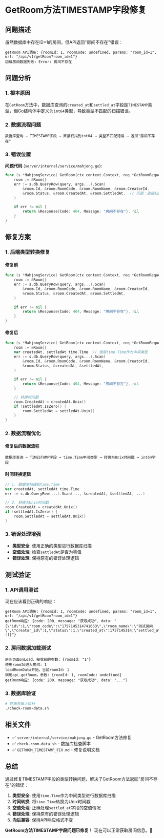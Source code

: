 # GetRoom方法TIMESTAMP字段修复

## 问题描述

虽然数据库中存在ID=1的房间，但API返回"房间不存在"错误：

```
getRoom API调用: {roomId: 1, roomCode: undefined, params: "room_id=1", url: "/api/v1/getRoom?room_id=1"}
加载房间数据失败: Error: 房间不存在
```

## 问题分析

### 1. 根本原因

在`GetRoom`方法中，数据库查询的`created_at`和`settled_at`字段是`TIMESTAMP`类型，但Go结构体中定义为`int64`类型，导致类型不匹配的扫描错误。

### 2. 数据流程问题

```
数据库查询 → TIMESTAMP字段 → 直接扫描到int64 → 类型不匹配错误 → 返回"房间不存在"
```

### 3. 错误位置

**问题代码** (`server/internal/service/mahjong.go`):
```go
func (s *MahjongService) GetRoom(ctx context.Context, req *GetRoomRequest) (*Response, error) {
    room := &Room{}
    err := s.db.QueryRow(query, args...).Scan(
        &room.Id, &room.RoomCode, &room.RoomName, &room.CreatorId, 
        &room.Status, &room.CreatedAt, &room.SettledAt,  // 问题：直接扫描TIMESTAMP到int64
    )
    
    if err != nil {
        return &Response{Code: 404, Message: "房间不存在"}, nil
    }
}
```

## 修复方案

### 1. 后端类型转换修复

#### 修复前
```go
func (s *MahjongService) GetRoom(ctx context.Context, req *GetRoomRequest) (*Response, error) {
    room := &Room{}
    err := s.db.QueryRow(query, args...).Scan(
        &room.Id, &room.RoomCode, &room.RoomName, &room.CreatorId, 
        &room.Status, &room.CreatedAt, &room.SettledAt,
    )
    
    if err != nil {
        return &Response{Code: 404, Message: "房间不存在"}, nil
    }
}
```

#### 修复后
```go
func (s *MahjongService) GetRoom(ctx context.Context, req *GetRoomRequest) (*Response, error) {
    room := &Room{}
    var createdAt, settledAt time.Time  // 使用time.Time作为中间类型
    err := s.db.QueryRow(query, args...).Scan(
        &room.Id, &room.RoomCode, &room.RoomName, &room.CreatorId, 
        &room.Status, &createdAt, &settledAt,
    )
    
    if err != nil {
        return &Response{Code: 404, Message: "房间不存在"}, nil
    }

    // 转换时间戳
    room.CreatedAt = createdAt.Unix()
    if !settledAt.IsZero() {
        room.SettledAt = settledAt.Unix()
    }
}
```

### 2. 数据流程优化

#### 修复后的数据流程
```
数据库查询 → TIMESTAMP字段 → time.Time中间类型 → 转换为Unix时间戳 → int64字段
```

#### 时间转换逻辑
```go
// 1. 数据库扫描到time.Time
var createdAt, settledAt time.Time
err := s.db.QueryRow(...).Scan(..., &createdAt, &settledAt, ...)

// 2. 转换为Unix时间戳
room.CreatedAt = createdAt.Unix()
if !settledAt.IsZero() {
    room.SettledAt = settledAt.Unix()
}
```

### 3. 错误处理增强

- **类型安全**: 使用正确的类型进行数据库扫描
- **空值处理**: 检查`settledAt`是否为零值
- **错误处理**: 保持原有的错误处理逻辑

## 测试验证

### 1. API调用测试

现在应该看到正确的响应：
```
getRoom API调用: {roomId: 1, roomCode: undefined, params: "room_id=1", url: "/api/v1/getRoom?room_id=1"}
getRoom响应: {code: 200, message: "获取成功", data: "{\"id\":1,\"room_code\":\"1757145314741633\",\"room_name\":\"测试房间\",\"creator_id\":1,\"status\":1,\"created_at\":1757145314,\"settled_at\":0,\"players\":[]}"}
```

### 2. 房间数据加载测试

```
房间页面onLoad，接收到的参数: {roomId: "1"}
使用roomId进入房间: 1
loadRoomData开始，当前roomId: 1
调用api.getRoom，参数: {roomId: 1, roomCode: undefined}
getRoom响应: {code: 200, message: "获取成功", data: "..."}
```

### 3. 数据库验证

```bash
# 在服务器上执行
./check-room-data.sh
```

## 相关文件

- ✅ `server/internal/service/mahjong.go` - GetRoom方法修复
- ✅ `check-room-data.sh` - 数据库检查脚本
- ✅ `GETROOM_TIMESTAMP_FIX.md` - 修复说明文档

## 总结

通过修复TIMESTAMP字段的类型转换问题，解决了GetRoom方法返回"房间不存在"的错误：

1. **类型安全**: 使用`time.Time`作为中间类型进行数据库扫描
2. **时间转换**: 将`time.Time`转换为Unix时间戳
3. **空值处理**: 正确处理`settled_at`字段的空值情况
4. **错误处理**: 保持原有的错误处理逻辑
5. **向后兼容**: 保持API响应格式不变

**GetRoom方法TIMESTAMP字段问题已修复！** 现在可以正常获取房间信息。🎉
